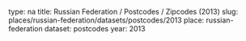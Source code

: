 type: na
title: Russian Federation / Postcodes / Zipcodes (2013)
slug: places/russian-federation/datasets/postcodes/2013
place: russian-federation
dataset: postcodes
year: 2013
